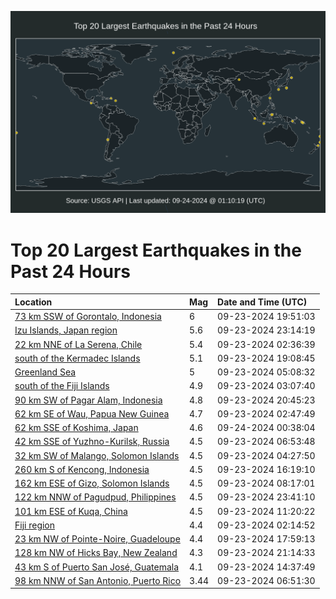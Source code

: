 ![Map](./map.png)

# Top 20 Largest Earthquakes in the Past 24 Hours

| Location | Mag | Date and Time (UTC) |
|:---|:---|:---|
| [73 km SSW of Gorontalo, Indonesia](https://earthquake.usgs.gov/earthquakes/eventpage/us6000ntxc) | 6 | 09-23-2024 19:51:03 |
| [Izu Islands, Japan region](https://earthquake.usgs.gov/earthquakes/eventpage/us6000ntz9) | 5.6 | 09-23-2024 23:14:19 |
| [22 km NNE of La Serena, Chile](https://earthquake.usgs.gov/earthquakes/eventpage/us6000ntsj) | 5.4 | 09-23-2024 02:36:39 |
| [south of the Kermadec Islands](https://earthquake.usgs.gov/earthquakes/eventpage/us6000ntwy) | 5.1 | 09-23-2024 19:08:45 |
| [Greenland Sea](https://earthquake.usgs.gov/earthquakes/eventpage/us6000ntsy) | 5 | 09-23-2024 05:08:32 |
| [south of the Fiji Islands](https://earthquake.usgs.gov/earthquakes/eventpage/us6000ntsp) | 4.9 | 09-23-2024 03:07:40 |
| [90 km SW of Pagar Alam, Indonesia](https://earthquake.usgs.gov/earthquakes/eventpage/us6000ntyq) | 4.8 | 09-23-2024 20:45:23 |
| [62 km SE of Wau, Papua New Guinea](https://earthquake.usgs.gov/earthquakes/eventpage/us6000ntsm) | 4.7 | 09-23-2024 02:47:49 |
| [62 km SSE of Koshima, Japan](https://earthquake.usgs.gov/earthquakes/eventpage/us6000ntzs) | 4.6 | 09-24-2024 00:38:04 |
| [42 km SSE of Yuzhno-Kurilsk, Russia](https://earthquake.usgs.gov/earthquakes/eventpage/us6000ntt8) | 4.5 | 09-23-2024 06:53:48 |
| [32 km SW of Malango, Solomon Islands](https://earthquake.usgs.gov/earthquakes/eventpage/us6000ntsw) | 4.5 | 09-23-2024 04:27:50 |
| [260 km S of Kencong, Indonesia](https://earthquake.usgs.gov/earthquakes/eventpage/us6000ntwa) | 4.5 | 09-23-2024 16:19:10 |
| [162 km ESE of Gizo, Solomon Islands](https://earthquake.usgs.gov/earthquakes/eventpage/us6000nttm) | 4.5 | 09-23-2024 08:17:01 |
| [122 km NNW of Pagudpud, Philippines](https://earthquake.usgs.gov/earthquakes/eventpage/us6000ntzi) | 4.5 | 09-23-2024 23:41:10 |
| [101 km ESE of Kuqa, China](https://earthquake.usgs.gov/earthquakes/eventpage/us6000ntua) | 4.5 | 09-23-2024 11:20:22 |
| [Fiji region](https://earthquake.usgs.gov/earthquakes/eventpage/us6000ntsh) | 4.4 | 09-23-2024 02:14:52 |
| [23 km NW of Pointe-Noire, Guadeloupe](https://earthquake.usgs.gov/earthquakes/eventpage/us6000ntwl) | 4.4 | 09-23-2024 17:59:13 |
| [128 km NW of Hicks Bay, New Zealand](https://earthquake.usgs.gov/earthquakes/eventpage/us6000ntyt) | 4.3 | 09-23-2024 21:14:33 |
| [43 km S of Puerto San José, Guatemala](https://earthquake.usgs.gov/earthquakes/eventpage/us6000ntv4) | 4.1 | 09-23-2024 14:37:49 |
| [98 km NNW of San Antonio, Puerto Rico](https://earthquake.usgs.gov/earthquakes/eventpage/pr71460868) | 3.44 | 09-23-2024 06:51:30 |
